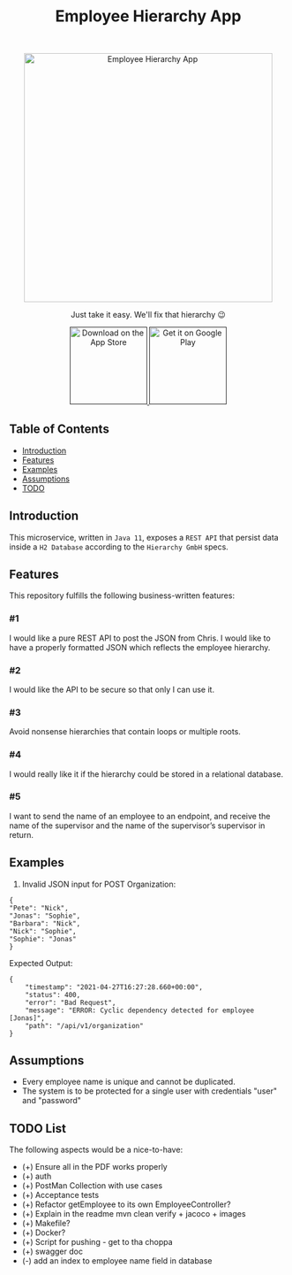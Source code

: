 <h1 align="center"> Employee Hierarchy App </h1> <br>
<p align="center">
  <a href="https://gitpoint.co/">
    <img alt="Employee Hierarchy App" title="EmployeeHierarchyApp" src="https://images.indianexpress.com/2020/06/the-office-759-1.jpg" width="450">
  </a>
</p>

<p align="center">
  Just take it easy. We'll fix that hierarchy 😉
</p>

<p align="center">
  <a href="">
    <img alt="Download on the App Store" title="App Store" src="http://i.imgur.com/0n2zqHD.png" width="140">
  </a>

  <a href="">
    <img alt="Get it on Google Play" title="Google Play" src="http://i.imgur.com/mtGRPuM.png" width="140">
  </a>
</p>

## Table of Contents

- [Introduction](#introduction)
- [Features](#features)
- [Examples](#examples)
- [Assumptions](#assumptions)
- [TODO](#todo)

## Introduction

This microservice, written in ```Java 11```, exposes a ```REST API``` that persist data inside a ```H2 Database``` according to 
the ```Hierarchy GmbH``` specs.

## Features

This repository fulfills the following business-written features:

### \#1 
I would like a pure REST API to post the JSON from Chris. I would like to have a properly formatted JSON which reflects the employee hierarchy.
### \#2 
I would like the API to be secure so that only I can use it.
### \#3 
Avoid nonsense hierarchies that contain loops or multiple roots.
### \#4 
I would really like it if the hierarchy could be stored in a relational database.
### \#5 
I want to send the name of an employee to an endpoint, and receive the name of the supervisor and the name of the supervisor’s supervisor in return.

## Examples

1) Invalid JSON input for POST Organization:

```
{
"Pete": "Nick",
"Jonas": "Sophie",
"Barbara": "Nick",
"Nick": "Sophie",
"Sophie": "Jonas"
}
```

Expected Output:

```
{
    "timestamp": "2021-04-27T16:27:28.660+00:00",
    "status": 400,
    "error": "Bad Request",
    "message": "ERROR: Cyclic dependency detected for employee [Jonas]",
    "path": "/api/v1/organization"
}
```

## Assumptions

* Every employee name is unique and cannot be duplicated.
* The system is to be protected for a single user with credentials "user" and "password"

## TODO List

The following aspects would be a nice-to-have:
* (+) Ensure all in the PDF works properly
* (+) auth
* (+) PostMan Collection with use cases
* (+) Acceptance tests
* (+) Refactor getEmployee to its own EmployeeController?
* (+) Explain in the readme mvn clean verify + jacoco + images
* (+) Makefile?
* (+) Docker?
* (+) Script for pushing - get to tha choppa
* (+) swagger doc
* (-) add an index to employee name field in database
